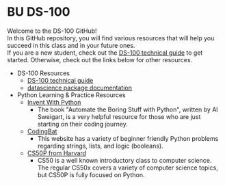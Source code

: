 # BU DS-100

Welcome to the DS-100 GitHub!<br>
In this GitHub repository, you will find various resources that will help you succeed in this class and in your future ones.<br>
If you are a new student, check out the <a target="_blank" rel="noopener noreferrer" href="https://nbviewer.org/github/langdon/ds-100/blob/cethan-ec_file_jupyter-draft/DS-100_Technical_Guide.ipynb">DS-100 technical guide</a> to get started. Otherwise, check out the links below for other resources.
- DS-100 Resources
  - <a target="_blank" rel="noopener noreferrer" href="https://nbviewer.org/github/langdon/ds-100/blob/cethan-ec_file_jupyter-draft/DS-100_Technical_Guide.ipynb">DS-100 technical guide</a>
  - <a target="_blank" rel="noopener noreferrer" href="http://data8.org/datascience/index.html">datascience package documentation</a>
- Python Learning & Practice Resources
  - <a target="_blank" rel="noopener noreferrer" href="https://inventwithpython.com/">Invent With Python</a>
    - The book "Automate the Boring Stuff with Python", written by Al Sweigart, is a very helpful resource for those who are just starting on their coding journey.
  - <a target="_blank" rel="noopener noreferrer" href="https://codingbat.com/python">CodingBat</a>
    - This website has a variety of beginner friendly Python problems regarding strings, lists, and logic (booleans).
  - <a target="_blank" rel="noopener noreferrer" href="https://cs50.harvard.edu/python/2022/">CS50P from Harvard</a>
    - CS50 is a well known introductory class to computer science. The regular CS50x covers a variety of computer science topics, but CS50P is fully focused on Python.
